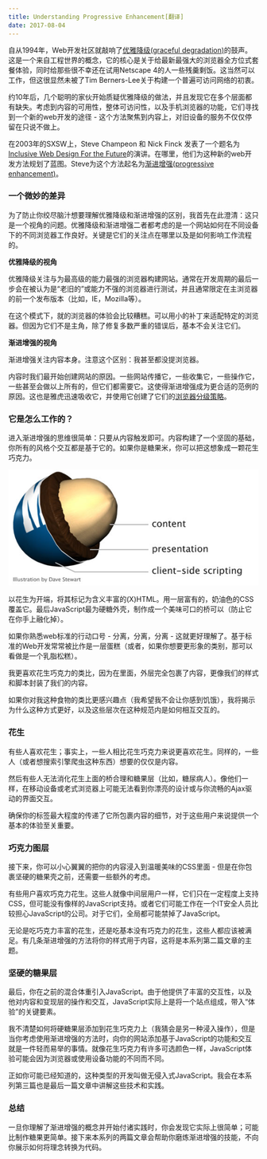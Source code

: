 ```yaml
---
title: Understanding Progressive Enhancement[翻译]
date: 2017-08-04
---
```


自从1994年，Web开发社区就敲响了[优雅降级(graceful degradation)](http://en.wikipedia.org/wiki/Graceful_degradation)的鼓声。这是一个来自工程世界的概念，它的核心是关于给最新最强大的浏览器全方位式套餐体验，同时给那些很不幸还在试用Netscape 4的人一些残羹剩饭。这当然可以工作，但这很显然未被了Tim Berners-Lee关于构建一个普遍可访问网络的初衷。

约10年后，几个聪明的家伙开始质疑优雅降级的做法，并且发现它在多个层面都有缺失。考虑到内容的可用性，整体可访问性，以及手机浏览器的功能，它们寻找到一个新的web开发的途径 - 这个方法聚焦到内容上，对旧设备的服务不仅仅停留在只说不做上。

在2003年的SXSW上，Steve Champeon 和 Nick Finck 发表了一个题名为[Inclusive Web Design For the Future](http://www.hesketh.com/thought-leadership/our-publications/inclusive-web-design-future)的演讲。在哪里，他们为这种新的web开发方法规划了蓝图。Steve为这个方法起名为[渐进增强(progressive enhancement)](http://en.wikipedia.org/wiki/Progressive_enhancement)。

### 一个微妙的差异

为了防止你绞尽脑汁想要理解优雅降级和渐进增强的区别，我首先在此澄清：这只是一个视角的问题。优雅降级和渐进增强二者都考虑的是一个网站如何在不同设备下的不同浏览器工作良好。关键是它们的关注点在哪里以及是如何影响工作流程的。

**优雅降级的视角**

优雅降级关注与为最高级的能力最强的浏览器构建网站。通常在开发周期的最后一步会在被认为是“老旧的”或能力不强的浏览器进行测试，并且通常限定在主浏览器的前一个发布版本（比如，IE，Mozilla等）。

在这个模式下，就的浏览器的体验会比较糟糕。可以用小的补丁来适配特定的浏览器。但因为它们不是主角，除了修复多数严重的错误后，基本不会关注它们。

**渐进增强的视角**

渐进增强关注内容本身。注意这个区别：我甚至都没提浏览器。

内容时我们最开始创建网站的原因。一些网站传播它，一些收集它，一些操作它，一些甚至会做以上所有的，但它们都需要它。这使得渐进增强成为更合适的范例的原因。这也是雅虎迅速吸收它，并使用它创建了它们的[浏览器分级策略](https://github.com/yui/yui3/wiki/Graded-Browser-Support)。

### 它是怎么工作的？

进入渐进增强的思维很简单：只要从内容触发即可。内容构建了一个坚固的基础，你所有的风格个交互都是基于它的。如果你是糖果米，你可以把这想象成一颗花生巧克力。

![work](/img/2017-08-04-m-m.jpg)

以花生为开端，将其标记为含义丰富的(X)HTML。用一层富有的，奶油色的CSS覆盖它。最后JavaScript最为硬糖外壳，制作成一个美味可口的桥可以（防止它在你手上融化掉）。

如果你熟悉web标准的行动口号 - 分离，分离，分离 - 这就更好理解了。基于标准的Web开发常常被比作是一层蛋糕（或者，如果你想要更形象的类别，那可以看做是一个乳脂松糕）。

我更喜欢花生巧克力的类比，因为在里面，外层完全包裹了内容，更像我们的样式和脚本封装了我们的内容。

如果你对我这种食物的类比更感兴趣点（我希望我不会让你感到饥饿），我将揭示为什么这种方式更好，以及这些层次在这种规范内是如何相互交互的。

### 花生

有些人喜欢花生；事实上，一些人相比花生巧克力来说更喜欢花生。同样的，一些人（或者想搜索引擎爬虫这种东西）想要的仅仅是内容。

然后有些人无法消化花生上面的桥合理和糖果层（比如，糖尿病人）。像他们一样，在移动设备或老式浏览器上可能无法看到你漂亮的设计或与你流畅的Ajax驱动的界面交互。

确保你的标签最大程度的传递了它所包裹内容的细节，对于这些用户来说提供一个基本的体验至关重要。

### 巧克力图层

接下来，你可以小心翼翼的把你的内容浸入到温暖美味的CSS里面 - 但是在你包裹坚硬的糖果壳之前，还需要一些额外的考虑。

有些用户喜欢巧克力花生。这些人就像中间层用户一样，它们只在一定程度上支持CSS，但可能没有像样的JavaScript支持。或者它们可能工作在一个IT安全人员比较担心JavaScript的公司。对于它们，全局都可能禁掉了JavaScript。

无论是吃巧克力丰富的花生，还是吃基本没有巧克力的花生，这些人都应该被满足。有几条渐进增强的方法将你的样式用于内容，这将是本系列第二篇文章的主题。

### 坚硬的糖果层

最后，你在之前的混合体重引入JavaScript。由于他提供了丰富的交互性，以及他对内容和变现层的操作和交互，JavaScript实际上是将一个站点组成，带入“体验”的关键要素。

我不清楚如何将硬糖果层添加到花生巧克力上（我猜会是另一种浸入操作），但是当你考虑使用渐进增强的方法时，向你的网站添加基于JavaScript的功能和交互就是一件轻而易举的事情。就像花生巧克力有许多可选颜色一样，JavaScript体验可能会因为浏览器或使用设备功能的不同而不同。

正如你可能已经知道的，这种类型的开发叫做无侵入式JavaScript。我会在本系列第三篇也是最后一篇文章中讲解这些技术和实践。

### 总结

一旦你理解了渐进增强的概念并开始付诸实践时，你会发现它实际上很简单；可能比制作糖果更简单。接下来本系列的两篇文章会帮助你磨炼渐进增强的技能，不向你展示如何将理念转换为代码。



